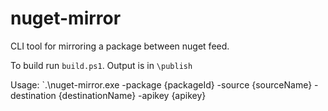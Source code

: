 # nuget-mirror
CLI tool for mirroring a package between nuget feed.

To build run `build.ps1`. Output is in `\publish`

Usage: `.\nuget-mirror.exe -package {packageId} -source {sourceName} -destination {destinationName} -apikey {apikey}